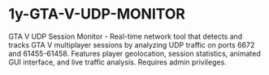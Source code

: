 # 1y-GTA-V-UDP-MONITOR
GTA V UDP Session Monitor - Real-time network tool that detects and tracks GTA V multiplayer sessions by analyzing UDP traffic on ports 6672 and 61455-61458. Features player geolocation, session statistics, animated GUI interface, and live traffic analysis. Requires admin privileges.
